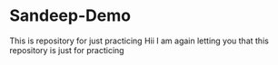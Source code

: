 # Sandeep-Demo
This is repository for  just practicing 
Hii I am again letting you that this repository is just for practicing

